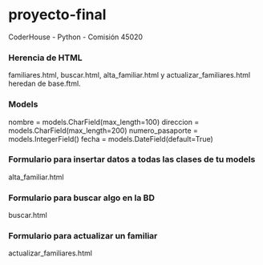 # proyecto-final
CoderHouse - Python - Comisión 45020

### Herencia de HTML
familiares.html, buscar.html, alta_familiar.html y actualizar_familiares.html heredan de base.ftml.

### Models
nombre = models.CharField(max_length=100)
direccion = models.CharField(max_length=200)
numero_pasaporte = models.IntegerField()
fecha = models.DateField(default=True)

### Formulario para insertar datos a todas las clases de tu models
alta_familiar.html

### Formulario para buscar algo en la BD
buscar.html

### Formulario para actualizar un familiar 
actualizar_familiares.html


